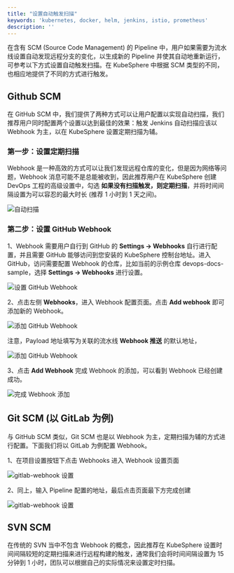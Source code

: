 ```yaml
---
title: "设置自动触发扫描"
keywords: 'kubernetes, docker, helm, jenkins, istio, prometheus'
description: ''
---
```


在含有 SCM (Source Code Management) 的 Pipeline 中，用户如果需要为流水线设置自动发现远程分支的变化，以生成新的 Pipeline 并使其自动地重新运行，可参考以下方式设置自动触发扫描。在 KubeSphere 中根据 SCM 类型的不同，也相应地提供了不同的方式进行触发。


## Github SCM

在 GitHub SCM 中，我们提供了两种方式可以让用户配置以实现自动扫描，我们推荐用户同时配置两个设置以达到最佳的效果：触发 Jenkins 自动扫描应该以 Webhook 为主，以在 KubeSphere 设置定期扫描为辅。

### 第一步：设置定期扫描

Webhook 是一种高效的方式可以让我们发现远程仓库的变化，但是因为网络等问题，Webhook 消息可能不是总能被收到，因此推荐用户在 KubeSphere 创建 DevOps 工程的高级设置中，勾选 **如果没有扫描触发，则定期扫描**，并将时间间隔设置为可以容忍的最大时长 (推荐 1 小时到 1 天之间)。

![自动扫描](/auto-scan.png)

### 第二步：设置 GitHub Webhook

1、Webhook 需要用户自行到 GitHub 的 **Settings → Webhooks** 自行进行配置，并且需要 GitHub 能够访问到您安装的 KubeSphere 控制台地址。进入 GitHub，访问需要配置 Webhook 的仓库，比如当前的示例仓库 devops-docs-sample，选择  **Settings → Webhooks** 进行设置。

![设置 GitHub Webhook](/webhook-setting-1.png)

2、点击左侧 **Webhooks**，进入 Webhook 配置页面。点击 **Add webhook** 即可添加新的 Webhook。

![添加 GitHub Webhook](/webhook-setting-2.png)

注意，Payload 地址填写为关联的流水线 **Webhook 推送** 的默认地址，

![添加 GitHub Webhook](/webhook-setting-3.png)

3、点击 **Add Webhook** 完成 Webhook 的添加，可以看到 Webhook 已经创建成功。

![完成 Webhook 添加](/webhook-created-successfully.png)

## Git SCM (以 GitLab 为例)

与 GitHub SCM 类似，Git SCM 也是以 Webhook 为主，定期扫描为辅的方式进行配置。下面我们将以 GitLab 为例配置 Webhook。

1、在项目设置按钮下点击 Webhooks 进入 Webhook 设置页面

![gitlab-webhook 设置](/gitlab-webhook-1.png)

2、同上，输入 Pipeline 配置的地址，最后点击页面最下方完成创建

![gitlab-webhook 设置](/gitlab-webhook2.png)

## SVN SCM

在传统的 SVN 当中不包含 Webhook 的概念，因此推荐在 KubeSphere 设置时间间隔较短的定期扫描来进行远程构建的触发，通常我们会将时间间隔设置为 15 分钟到 1 小时，团队可以根据自己的实际情况来设置定时扫描。